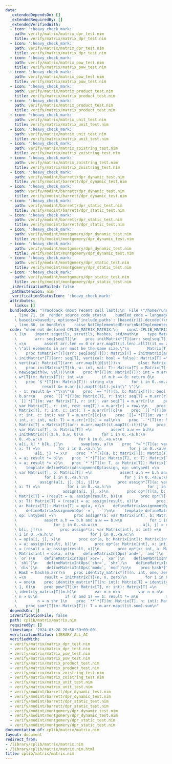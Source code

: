 ```yaml
---
data:
  _extendedDependsOn: []
  _extendedRequiredBy: []
  _extendedVerifiedWith:
  - icon: ':heavy_check_mark:'
    path: verify/matrix/matrix_dpr_test.nim
    title: verify/matrix/matrix_dpr_test.nim
  - icon: ':heavy_check_mark:'
    path: verify/matrix/matrix_dpr_test.nim
    title: verify/matrix/matrix_dpr_test.nim
  - icon: ':heavy_check_mark:'
    path: verify/matrix/matrix_pow_test.nim
    title: verify/matrix/matrix_pow_test.nim
  - icon: ':heavy_check_mark:'
    path: verify/matrix/matrix_pow_test.nim
    title: verify/matrix/matrix_pow_test.nim
  - icon: ':heavy_check_mark:'
    path: verify/matrix/matrix_product_test.nim
    title: verify/matrix/matrix_product_test.nim
  - icon: ':heavy_check_mark:'
    path: verify/matrix/matrix_product_test.nim
    title: verify/matrix/matrix_product_test.nim
  - icon: ':heavy_check_mark:'
    path: verify/matrix/matrix_unit_test.nim
    title: verify/matrix/matrix_unit_test.nim
  - icon: ':heavy_check_mark:'
    path: verify/matrix/matrix_unit_test.nim
    title: verify/matrix/matrix_unit_test.nim
  - icon: ':heavy_check_mark:'
    path: verify/matrix/matrix_zoistring_test.nim
    title: verify/matrix/matrix_zoistring_test.nim
  - icon: ':heavy_check_mark:'
    path: verify/matrix/matrix_zoistring_test.nim
    title: verify/matrix/matrix_zoistring_test.nim
  - icon: ':heavy_check_mark:'
    path: verify/modint/barrett/dpr_dynamic_test.nim
    title: verify/modint/barrett/dpr_dynamic_test.nim
  - icon: ':heavy_check_mark:'
    path: verify/modint/barrett/dpr_dynamic_test.nim
    title: verify/modint/barrett/dpr_dynamic_test.nim
  - icon: ':heavy_check_mark:'
    path: verify/modint/barrett/dpr_static_test.nim
    title: verify/modint/barrett/dpr_static_test.nim
  - icon: ':heavy_check_mark:'
    path: verify/modint/barrett/dpr_static_test.nim
    title: verify/modint/barrett/dpr_static_test.nim
  - icon: ':heavy_check_mark:'
    path: verify/modint/montgomery/dpr_dynamic_test.nim
    title: verify/modint/montgomery/dpr_dynamic_test.nim
  - icon: ':heavy_check_mark:'
    path: verify/modint/montgomery/dpr_dynamic_test.nim
    title: verify/modint/montgomery/dpr_dynamic_test.nim
  - icon: ':heavy_check_mark:'
    path: verify/modint/montgomery/dpr_static_test.nim
    title: verify/modint/montgomery/dpr_static_test.nim
  - icon: ':heavy_check_mark:'
    path: verify/modint/montgomery/dpr_static_test.nim
    title: verify/modint/montgomery/dpr_static_test.nim
  _isVerificationFailed: false
  _pathExtension: nim
  _verificationStatusIcon: ':heavy_check_mark:'
  attributes:
    links: []
  bundledCode: "Traceback (most recent call last):\n  File \"/home/runner/.local/lib/python3.10/site-packages/onlinejudge_verify/documentation/build.py\"\
    , line 71, in _render_source_code_stat\n    bundled_code = language.bundle(stat.path,\
    \ basedir=basedir, options={'include_paths': [basedir]}).decode()\n  File \"/home/runner/.local/lib/python3.10/site-packages/onlinejudge_verify/languages/nim.py\"\
    , line 86, in bundle\n    raise NotImplementedError\nNotImplementedError\n"
  code: "when not declared CPLIB_MATRIX_MATRIX:\n    const CPLIB_MATRIX_MATRIX* =\
    \ 1\n    import sequtils, strutils, hashes, std/math\n    type Matrix*[T] = object\n\
    \        arr: seq[seq[T]]\n    proc initMatrix*[T](arr: seq[seq[T]]): Matrix[T]\
    \ =\n        assert arr.len == 0 or arr.mapIt(it.len).allIt(it == arr[0].len),\
    \ \"all elements in arr must be the same size.\"\n        Matrix[T](arr: arr)\n\
    \    proc toMatrix*[T](arr: seq[seq[T]]): Matrix[T] = initMatrix(arr)\n    proc\
    \ initMatrix*[T](arr: seq[T], vertical: bool = false): Matrix[T] =\n        if\
    \ vertical: Matrix[T](arr: arr.mapIt(@[it]))\n        else: Matrix[T](arr: @[arr])\n\
    \    proc initMatrix*[T](h, w: int, val: T): Matrix[T] = Matrix[T](arr: newSeqWith(h,\
    \ newSeqWith(w, val)))\n\n    proc h*[T](m: Matrix[T]): int = m.arr.len\n    proc\
    \ w*[T](m: Matrix[T]): int =\n        if m.h == 0: return 0\n        m.arr[0].len\n\
    \    proc `$`*[T](m: Matrix[T]): string =\n        for i in 0..<m.arr.len:\n \
    \           result &= m.arr[i].mapIt($it).join(\" \")\n            if i != m.arr.len\
    \ - 1: result &= \"\\n\"\n    proc `==`*[T](a, b: Matrix[T]): bool = a.arr ==\
    \ b.arr\n    proc `[]`*[T](m: Matrix[T], r: int): seq[T] = m.arr[r]\n    proc\
    \ `[]`*[T](m: var Matrix[T], r: int): var seq[T] = m.arr[r]\n    proc `[]=`*[T](m:\
    \ var Matrix[T], r: int, row: seq[T]) = m.arr[r] = row\n\n    proc `[]`*[T](m:\
    \ Matrix[T], r: int, c: int): T = m.arr[r][c]\n    proc `[]`*[T](m: var Matrix[T],\
    \ r: int, c: int): var T = m.arr[r][c]\n    proc `[]=`*[T](m: var Matrix[T], r:\
    \ int, c: int, val: T) = m.arr[r][c] = val\n\n    proc `-`*[T](m: Matrix[T]):\
    \ Matrix[T] = Matrix[T](arr: m.arr.mapIt(it.mapIt(-it)))\n    proc `*=`*[T](a:\
    \ var Matrix[T], b: Matrix[T]) =\n        assert a.w == b.h\n        var ans =\
    \ initMatrix[T](a.h, b.w, 0)\n        for i in 0..<a.h:\n            for j in\
    \ 0..<b.w:\n                for k in 0..<a.w:\n                    ans[i, j] +=\
    \ a[i, k] * b[k, j]\n        swap(ans, a)\n    proc `*=`*[T](a: var Matrix[T],\
    \ x: T) =\n        for i in 0..<a.h:\n            for j in 0..<a.w:\n        \
    \        a[i, j] *= x\n    proc `*`*[T](a, b: Matrix[T]): Matrix[T] = (result\
    \ = a; result *= b)\n    proc `*`*[T](a: Matrix[T], x: T): Matrix[T] = (result\
    \ = a; result *= x)\n    proc `*`*[T](x: T, a: Matrix[T]): Matrix[T] = a * x\n\
    \    template defineMatrixAssignmentOp(assign, op: untyped) =\n        proc assign*[T](a:\
    \ var Matrix[T], b: Matrix[T]) =\n            assert a.h == b.h and a.w == b.w\n\
    \            for i in 0..<a.h:\n                for j in 0..<a.w:\n          \
    \          assign(a[i, j], b[i, j])\n        proc assign*[T](a: var Matrix[T],\
    \ x: T) =\n            for i in 0..<a.h:\n                for j in 0..<a.w:\n\
    \                    assign(a[i, j], x)\n        proc op*[T](a, b: Matrix[T]):\
    \ Matrix[T] = (result = a; assign(result, b))\n        proc op*[T](a: Matrix[T],\
    \ x: T): Matrix[T] = (result = a; assign(result, x))\n        proc op*[T](x: T,\
    \ a: Matrix[T]): Matrix[T] = op(a, x)\n    defineMatrixAssignmentOp(`+=`, `+`)\n\
    \    defineMatrixAssignmentOp(`-=`, `-`)\n\n    template defineMatrixIntOps(assign,\
    \ op: untyped) =\n        proc assign*(a: var Matrix[int], b: Matrix[int]) =\n\
    \            assert a.h == b.h and a.w == b.w\n            for i in 0..<a.h:\n\
    \                for j in 0..<a.w:\n                    a[i, j] = op(a[i, j],\
    \ b[i, j])\n        proc assign*(a: var Matrix[int], x: int) =\n            for\
    \ i in 0..<a.h:\n                for j in 0..<a.w:\n                    a[i, j]\
    \ = op(a[i, j], x)\n        proc op*(a, b: Matrix[int]): Matrix[int] = (result\
    \ = a; assign(result, b))\n        proc op*(a: Matrix[int], x: int): Matrix[int]\
    \ = (result = a; assign(result, x))\n        proc op*(x: int, a: Matrix[int]):\
    \ Matrix[int] = op(a, x)\n    defineMatrixIntOps(`and=`, `and`)\n    defineMatrixIntOps(`or=`,\
    \ `or`)\n    defineMatrixIntOps(`xor=`, `xor`)\n    defineMatrixIntOps(`shl=`,\
    \ `shl`)\n    defineMatrixIntOps(`shr=`, `shr`)\n    defineMatrixIntOps(`div=`,\
    \ `div`)\n    defineMatrixIntOps(`mod=`, `mod`)\n\n    proc hash*[T](m: Matrix[T]):\
    \ Hash = hash(m.arr)\n    proc identity_matrix*[T](n: int, one, zero: T): Matrix[T]\
    \ =\n        result = initMatrix[T](n, n, zero)\n        for i in 0..<n: result[i][i]\
    \ = one\n    proc identity_matrix*[T](n: int): Matrix[T] = identity_matrix[T](n,\
    \ 1, 0)\n    proc pow*[T](m: Matrix[T], n: int): Matrix[T] =\n        result =\
    \ identity_matrix[T](m.h)\n        var m = m\n        var n = n\n        while\
    \ n > 0:\n            if (n and 1) == 1: result *= m\n            m *= m\n   \
    \         n = n shr 1\n    proc `**`*[T](m: Matrix[T], n: int): Matrix[T] = m.pow(n)\n\
    \    proc sum*[T](m: Matrix[T]): T = m.arr.mapit(it.sum).sum\n"
  dependsOn: []
  isVerificationFile: false
  path: cplib/matrix/matrix.nim
  requiredBy: []
  timestamp: '2024-03-28 20:50:59+09:00'
  verificationStatus: LIBRARY_ALL_AC
  verifiedWith:
  - verify/matrix/matrix_dpr_test.nim
  - verify/matrix/matrix_dpr_test.nim
  - verify/matrix/matrix_pow_test.nim
  - verify/matrix/matrix_pow_test.nim
  - verify/matrix/matrix_product_test.nim
  - verify/matrix/matrix_product_test.nim
  - verify/matrix/matrix_zoistring_test.nim
  - verify/matrix/matrix_zoistring_test.nim
  - verify/matrix/matrix_unit_test.nim
  - verify/matrix/matrix_unit_test.nim
  - verify/modint/barrett/dpr_dynamic_test.nim
  - verify/modint/barrett/dpr_dynamic_test.nim
  - verify/modint/barrett/dpr_static_test.nim
  - verify/modint/barrett/dpr_static_test.nim
  - verify/modint/montgomery/dpr_dynamic_test.nim
  - verify/modint/montgomery/dpr_dynamic_test.nim
  - verify/modint/montgomery/dpr_static_test.nim
  - verify/modint/montgomery/dpr_static_test.nim
documentation_of: cplib/matrix/matrix.nim
layout: document
redirect_from:
- /library/cplib/matrix/matrix.nim
- /library/cplib/matrix/matrix.nim.html
title: cplib/matrix/matrix.nim
---
```

